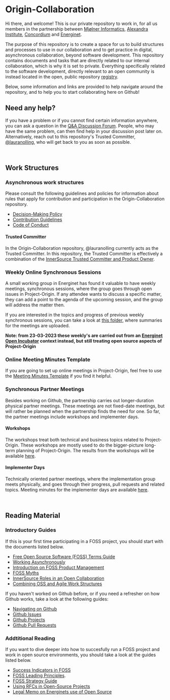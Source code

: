 # Origin-Collaboration
Hi there, and welcome! This is our private repository to work in, for all us members in the partnership between [Mjølner Informatics](https://mjolner.dk/en/), [Alexandra Institute](https://alexandra.dk/about-the-alexandra-institute/), [Concordium](https://concordium.com/) and [Energinet](https://en.energinet.dk/).

The purpose of this repository is to create a space for us to build structures and processes to use in our collaboration and to get practice in digital, asynchronous collaboration, beyond software development. This repository contains documents and tasks that are directly related to our internal collaboration, which is why it is set to private. Everything specifically related to the software development, directly relevant to an open community is instead located in the open, public repository [registry](https://github.com/energinet-open-incubator/registry). 

Below, some information and links are provided to help navigate around the repository, and to help you to start collaborating here on Github!

## Need any help? 
If you have a problem or if you cannot find certain information anywhere, you can ask a question in the [Q&A Discussion Forum](https://github.com/energinet-open-incubator/origin-collaboration/discussions/categories/q-a). People, who may have the same problem, can then find help in your discussion post later on. Alternatively, reach out to this repository's Trusted Committer, [@lauranolling](mailto:lau@energinet.dk), who will get back to you as soon as possible. 

&nbsp;

## Work Structures 

### Asynchronous work structures
Please consult the following guidelines and policies for information about rules that apply for contribution and participation in the Origin-Collaboration repository. 

- [Decision-Making Policy](docs/guidelines/decision_making_policy.md) 
- [Contribution Guidelines](docs/guidelines/contribution_guidelines.md)
- [Code of Conduct](https://github.com/project-origin/.github/blob/main/CODE_OF_CONDUCT.md)

#### Trusted Committer
In the Origin-Collaboration repository, @lauranolling currently acts as the Trusted Committer. In this repository, the Trusted Committer is effectively a combination of the [InnerSource Trusted Committer and Product Owner](https://github.com/energinet-open-incubator/origin-collaboration/blob/main/docs/introductory/innersource-short-role-descriptions.md). 

### Weekly Online Synchronous Sessions
A small working group in Energinet has found it valuable to have weekly meetings, synchronous sessions, where the group goes through open issues in Project-Origin. If any attendee wants to discuss a specific matter, they can add a point to the agenda of the upcoming session, and the group will address the matter then. 

If you are interested in the topics and progress of previous weekly synchronous sessions, you can take a look at [this folder](https://github.com/energinet-open-incubator/origin-collaboration/tree/main/meeting_minutes), where summaries for the meetings are uploaded.

**Note: from 23-03-2023 these weekly's are carried out from an [Energinet Open Incubator](https://github.com/energinet-open-incubator) context instead, but still treating open source aspects of Project-Origin**

### Online Meeting Minutes Template
If you are going to set up online meetings in Project-Origin, feel free to use the [Meeting Minutes Template](https://github.com/energinet-open-incubator/origin-collaboration/blob/main/pull_request_templates/meeting-minutes-template.md) if you find it helpful.  

### Synchronous Partner Meetings
Besides working on Github, the partnership carries out longer-duration physical partner meetings. These meetings are not fixed-date meetings, but will rather be planned when the partnership finds the need for one. So far, the partner meetings include workshops and implementer days. 

#### Workshops
The workshops treat both technical and business topics related to Project-Origin. These workshops are mostly used to do the bigger-picture long-term planning of Project-Origin. The results from the workshops will be available [here](https://github.com/energinet-open-incubator/registry/tree/main/meeting_minutes). 

#### Implementer Days
Technically oriented partner meetings, where the implementation group meets physically, and goes through their progress, pull requests and related topics. Meeting minutes for the implementer days are available [here](https://github.com/energinet-open-incubator/registry/tree/main/meeting_minutes).

&nbsp;

## Reading Material 

### Introductory Guides
If this is your first time participating in a FOSS project, you should start with the documents listed below. 

- [Free Open Source Software (FOSS) Terms Guide](https://github.com/energinet-open-incubator/origin-collaboration/blob/main/docs/introductory/FOSS-terms-guide/01-FOSS-Terms-Intro-TOC.md)
- [Working Asynchronously](https://github.com/energinet-open-incubator/origin-collaboration/blob/main/docs/introductory/acting_in_asynchronous_environments.md)
- [Introduction on FOSS Product Management](https://github.com/energinet-open-incubator/origin-collaboration/blob/main/docs/introductory/introsuggestions-fosspm.md)
- [FOSS Myths](https://github.com/energinet-open-incubator/origin-collaboration/blob/main/docs/introductory/foss-myths.md)
- [InnerSource Roles in an Open Collaboration](https://github.com/energinet-open-incubator/origin-collaboration/blob/main/docs/introductory/innersource-short-role-descriptions.md)
- [Combining OSS and Agile Work Structures](https://github.com/energinet-open-incubator/origin-collaboration/blob/main/docs/introductory/integrating-oss-and-agile.md)


If you haven't worked on Github before, or if you need a refresher on how Github works, take a look at the following guides:

- [Navigating on Github](https://github.com/energinet-open-incubator/origin-collaboration/blob/main/docs/github_guides/navigation.md)
- [Github Issues](https://github.com/energinet-open-incubator/origin-collaboration/blob/main/docs/github_guides/issue_trackers.md)
- [Github Projects](https://github.com/energinet-open-incubator/origin-collaboration/blob/main/docs/github_guides/projects.md)
- [Github Pull Requests](https://github.com/energinet-open-incubator/origin-collaboration/blob/main/docs/github_guides/pull_requests.md)

### Addtitional Reading 
If you want to dive deeper into how to succesfully run a FOSS project and work in open source environments, you should take a look at the guides listed below.

- [Success Indicators in FOSS](https://github.com/energinet-open-incubator/origin-collaboration/blob/main/docs/additional_reading/FOSS-common-success-criteria.md)
- [FOSS Leading Principles](https://github.com/energinet-open-incubator/origin-collaboration/blob/main/docs/additional_reading/leading-principles.md). 
- [FOSS Strategy Guide](https://github.com/energinet-open-incubator/origin-collaboration/blob/main/docs/additional_reading/07-FOSS-Terms-Intro-FOSS-strategy.md)
- [Using RFCs in Open-Source Projects](https://github.com/energinet-open-incubator/origin-collaboration/blob/main/docs/additional_reading/rfc.md)
- [Legal Memo on Energinets use of Open Source](https://github.com/energinet-open-incubator/origin-collaboration/blob/main/docs/additional_reading/legal_memo/legal_memo_README.md)





